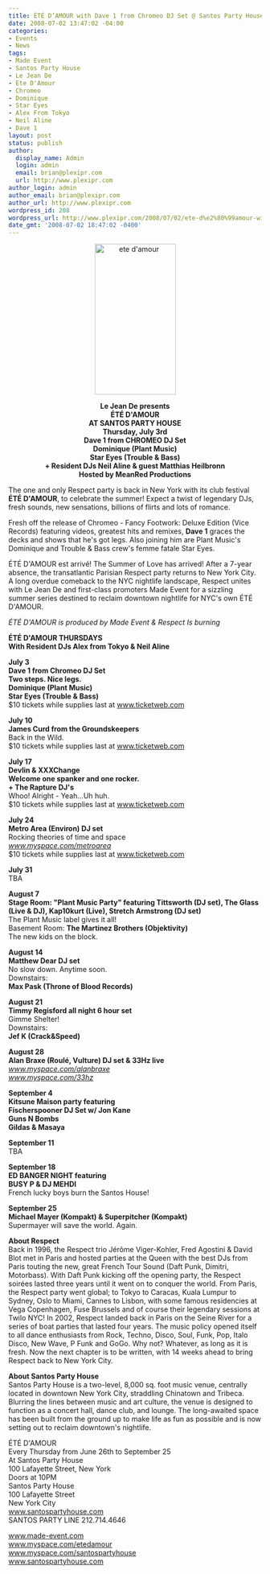 ```yaml
---
title: ÉTÉ D’AMOUR with Dave 1 from Chromeo DJ Set @ Santos Party House - July 3rd
date: 2008-07-02 13:47:02 -04:00
categories:
- Events
- News
tags:
- Made Event
- Santos Party House
- Le Jean De
- Ete D'Amour
- Chromeo
- Dominique
- Star Eyes
- Alex From Tokyo
- Neil Aline
- Dave 1
layout: post
status: publish
author:
  display_name: Admin
  login: admin
  email: brian@plexipr.com
  url: http://www.plexipr.com
author_login: admin
author_email: brian@plexipr.com
author_url: http://www.plexipr.com
wordpress_id: 208
wordpress_url: http://www.plexipr.com/2008/07/02/ete-d%e2%80%99amour-with-dave-1-from-chromeo-dj-set-santos-party-house-july-3rd/
date_gmt: '2008-07-02 18:47:02 -0400'
---
```


<p style="text-align: center;"><a href="http://www.made-event.com"><img class="size-full wp-image-1010 aligncenter" title="ete d'amour" src="http://www.plexipr.com/wp-content/uploads/2008/07/flyer5.jpg" alt="ete d'amour" width="161" height="300" /></a></p>
<p style="text-align: center;"><strong>Le Jean De presents<br />
ÉTÉ D'AMOUR<br />
AT SANTOS PARTY HOUSE<br />
Thursday, July 3rd<br />
Dave 1 from CHROMEO DJ Set<br />
Dominique (Plant Music)<br />
Star Eyes (Trouble &amp; Bass)<br />
+ Resident DJs Neil Aline &amp; guest Matthias Heilbronn<br />
Hosted by MeanRed Productions</strong></p>
<p>The one and only Respect party is back in New York with its club festival <strong>ÉTÉ D'AMOUR</strong>, to celebrate the summer! Expect a twist of legendary DJs, fresh sounds, new sensations, billions of flirts and lots of romance.</p>
<p>Fresh off the release of Chromeo - Fancy Footwork: Deluxe Edition (Vice Records) featuring videos, greatest hits and remixes, <strong>Dave 1</strong> graces the decks and shows that he's got legs. Also joining him are Plant Music's Dominique and Trouble &amp; Bass crew's femme fatale Star Eyes.</p>
<p>ÉTÉ D'AMOUR est arrivé! The Summer of Love has arrived! After a 7-year absence, the transatlantic Parisian Respect party returns to New York City. A long overdue comeback to the NYC nightlife landscape, Respect unites with Le Jean De and first-class promoters Made Event for a sizzling summer series destined to reclaim downtown nightlife for NYC's own ÉTÉ D'AMOUR.</p>
<p><em>ÉTÉ D'AMOUR is produced by Made Event &amp; Respect Is burning</em></p>
<p><strong>ÉTÉ D'AMOUR THURSDAYS</strong><br />
<strong>With Resident DJs Alex from Tokyo &amp; Neil Aline</strong></p>
<p><strong>July 3<br />
Dave 1 from Chromeo DJ Set<br />
Two steps. Nice legs.<br />
Dominique (Plant Music)<br />
Star Eyes (Trouble &amp; Bass)</strong><br />
$10 tickets while supplies last at <a href="http://">www.ticketweb.com</a></p>
<p><strong>July 10<br />
James Curd from the Groundskeepers</strong><br />
Back in the Wild.<br />
$10 tickets while supplies last at <a href="http://">www.ticketweb.com</a></p>
<p><strong>July 17<br />
Devlin &amp; XXXChange<br />
Welcome one spanker and one rocker.<br />
+ The Rapture DJ's</strong><br />
Whoo! Alright - Yeah...Uh huh.<br />
$10 tickets while supplies last at <a href="http://">www.ticketweb.com</a></p>
<p><strong>July 24<br />
Metro Area (Environ) DJ set</strong><br />
Rocking theories of time and space<br />
<a href="http://"><em>www.myspace.com/metroarea</em></a><br />
$10 tickets while supplies last at <a href="http://">www.ticketweb.com</a></p>
<p><strong>July 31</strong><br />
TBA</p>
<p><strong>August 7<br />
Stage Room: "Plant Music Party" featuring Tittsworth (DJ set), The Glass (Live &amp; DJ), Kap10kurt (Live), Stretch Armstrong (DJ set)</strong><br />
The Plant Music label gives it all!<br />
Basement Room: <strong>The Martinez Brothers (Objektivity)</strong><br />
The new kids on the block.</p>
<p><strong>August 14<br />
Matthew Dear DJ set</strong><br />
No slow down. Anytime soon.<br />
Downstairs:<br />
<strong>Max Pask (Throne of Blood Records)</strong></p>
<p><strong>August 21<br />
Timmy Regisford all night 6 hour set</strong><br />
Gimme Shelter!<br />
Downstairs:<br />
<strong>Jef K (Crack&amp;Speed)</strong></p>
<p><strong>August 28<br />
Alan Braxe (Roulé, Vulture) DJ set &amp; 33Hz live</strong><br />
<a href="http://"><em>www.myspace.com/alanbraxe<br />
www.myspace.com/33hz</em></a></p>
<p><strong>September 4<br />
Kitsune Maison party featuring<br />
Fischerspooner DJ Set w/ Jon Kane<br />
Guns N Bombs<br />
Gildas &amp; Masaya</strong></p>
<p><strong>September 11</strong><br />
TBA</p>
<p><strong>September 18<br />
ED BANGER NIGHT featuring<br />
BUSY P &amp; DJ MEHDI</strong><br />
French lucky boys burn the Santos House!</p>
<p><strong>September 25<br />
Michael Mayer (Kompakt) &amp; Superpitcher (Kompakt)</strong><br />
Supermayer will save the world. Again.</p>
<p><strong>About Respect</strong><br />
Back in 1996, the Respect trio Jérôme Viger-Kohler, Fred Agostini &amp; David Blot met in Paris and hosted parties at the Queen with the best DJs from Paris touting the new, great French Tour Sound (Daft Punk, Dimitri, Motorbass). With Daft Punk kicking off the opening party, the Respect soirées lasted three years until it went on to conquer the world. From Paris, the Respect party went global; to Tokyo to Caracas, Kuala Lumpur to Sydney, Oslo to Miami, Cannes to Lisbon, with some famous residencies at Vega Copenhagen, Fuse Brussels and of course their legendary sessions at Twilo NYC! In 2002, Respect landed back in Paris on the Seine River for a series of boat parties that lasted four years. The music policy opened itself to all dance enthusiasts from Rock, Techno, Disco, Soul, Funk, Pop, Italo Disco, New Wave, P Funk and GoGo. Why not? Whatever, as long as it is fresh. Now the next chapter is to be written, with 14 weeks ahead to bring Respect back to New York City.</p>
<p><strong>About Santos Party House</strong><br />
Santos Party House is a two-level, 8,000 sq. foot music venue, centrally located in downtown New York City, straddling Chinatown and Tribeca. Blurring the lines between music and art culture, the venue is designed to function as a concert hall, dance club, and lounge. The long-awaited space has been built from the ground up to make life as fun as possible and is now setting out to reclaim downtown's nightlife.</p>
<p>ÉTÉ D'AMOUR<br />
Every Thursday from June 26th to September 25<br />
At Santos Party House<br />
100 Lafayette Street, New York<br />
Doors at 10PM<br />
Santos Party House<br />
100 Lafayette Street<br />
New York City<br />
<a href="http://">www.santospartyhouse.com</a><br />
SANTOS PARTY LINE 212.714.4646</p>
<p><a href="http://">www.made-event.com<br />
www.myspace.com/etedamour<br />
www.myspace.com/santospartyhouse<br />
www.santospartyhouse.com</a></p>
